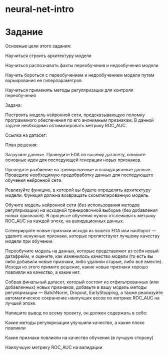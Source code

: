 # neural-net-intro

# Задание
Основные цели этого задания:

Научиться строить архитектуру модели

Научиться распознавать факты переобучения и недообучения модели

Научить бороться с переобучением и недообучением модели путем варьирования ее гиперпараметров

Научиться применять методы регуляризации для контроля переобучения

Задача:

Построить модель нейронной сети, предсказывающую поломку программного обеспечения по его анонимным признакам. В данной задаче необходимо оптимизировать метрику ROC_AUC.

Ссылка на датасет:

План решения:

Загрузите данные. Проведите EDA по вашему датасету, опишите основные идеи для последующей генерации новых признаков.

Проведите разбиение на тренировочные и валидационные данные. Проведите необходимую предобработку данных для последующего обучения нейронной сети.

Реализуйте функцию, в которой вы будете определять архитектуру модели. Функция должна возвращать скомпилированную модель.

Обучите модель нейронной сети (без использования методов регуляризации) на исходной тренировочной выборке (без добавления новых признаков). В процессе обучения нужно отслеживать метрику ROC_AUC на каждой эпохе, на валидационных данных.

Сгенерируйте новые признаки исходя из вашего EDA или наоборот — удалите ненужные признаки, которые препятствуют лучшему качеству модели при обучении. 

Переобучите модель на данных, которые представляют из себя новый датафрейм, и оцените, как изменилось качество модели (то есть вы либо добавили новые признаки, либо удалили старые, либо всё вместе). Исходя из этого примите решение, какие новые признаки хорошо повлияли на качество, а какие нет.

Собрав финальный датасет, который состоит из отфильтрованных (или добавленных) новых признаков, добавьте в вашу модель методы регуляризации — BatchNorm, Dropout, EarlyStopping, а также реализуйте автоматическое сохранение наилучших весов по метрике ROC_AUC на лучшей эпохе.

Напишите вывод по всему проекту, он должен содержать в себе:

Какие методы регуляризации улучшили качество, а какие плохо повлияли

Какие признаки повлияли на качество обучения (в лучшую сторону)

Наилучшую метрику ROC_AUC на валидации
